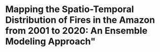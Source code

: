# Mapping the Spatio-Temporal Distribution of Fires in the Amazon from 2001 to 2020: An Ensemble Modeling Approach"